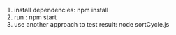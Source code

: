 1) install dependencies: npm install
2) run : npm start
3) use another approach to test result: node sortCycle.js